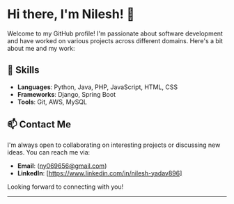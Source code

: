 # Hi there, I'm Nilesh! 👋

Welcome to my GitHub profile! I'm passionate about software development and have worked on various projects across different domains. Here's a bit about me and my work:


## 🌱 Skills

- **Languages**: Python, Java, PHP, JavaScript, HTML, CSS
- **Frameworks**: Django, Spring Boot
- **Tools**: Git, AWS, MySQL

## 📫 Contact Me

I'm always open to collaborating on interesting projects or discussing new ideas. You can reach me via:

- **Email**: (ny069656@gmail.com)
- **LinkedIn**: [https://www.linkedin.com/in/nilesh-yadav896]

Looking forward to connecting with you!

---


